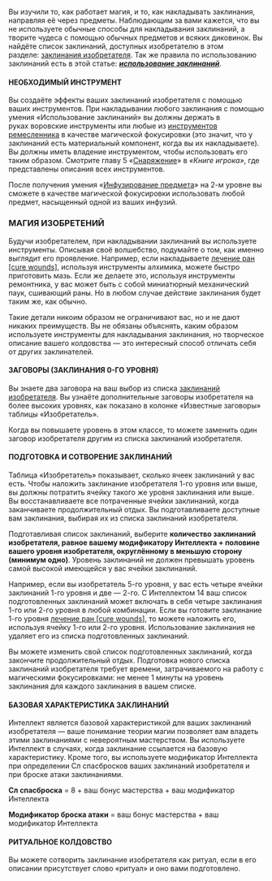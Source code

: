 Вы изучили то, как работает магия, и то, как накладывать заклинания, направляя её через предметы. Наблюдающим за вами кажется, что вы не используете обычные способы для накладывания заклинаний, а творите чудеса с помощью обычных предметов и всяких диковинок. Вы найдёте список заклинаний, доступных изобретателю в этом разделе: [заклинания изобретателя](https://dnd.su/spells/?search=&class=23). Так же правила по использованию заклинаний есть в этой статье: [**_использование заклинаний_**](https://dnd.su/articles/mechanics/157-spellcasting/).

#### НЕОБХОДИМЫЙ ИНСТРУМЕНТ

Вы создаёте эффекты ваших заклинаний изобретателя с помощью ваших инструментов. При накладывании любого заклинания с помощью умения «Использование заклинаний» вы должны держать в руках воровские инструменты или любые из [инструментов ремесленника](https://dnd.su/articles/inventory/100-tools/) в качестве магической фокусировки (это значит, что у заклинаний есть материальный компонент, когда вы их накладываете). Вы должны иметь владение инструментом, чтобы использовать его таким образом. Смотрите главу 5 «[Снаряжение](https://dnd.su/articles/inventory/100-tools/)» в _«Книге игрока»_, где представлены описания всех инструментов.

После получения умения «[Инфузирование предмета](https://dnd.su/class/137-artificer/#feature.infuse-item)» на 2-м уровне вы сможете в качестве магической фокусировки использовать любой предмет, насыщенный одной из ваших инфузий.

### МАГИЯ ИЗОБРЕТЕНИЙ

Будучи изобретателем, при накладывании заклинаний вы используете инструменты. Описывая своё волшебство, подумайте о том, как именно выглядит его проявление. Например, если накладываете [лечение ран [cure wounds]](https://dnd.su/spells/145-cure_wounds/), используя инструменты алхимика, можете быстро приготовить мазь. Если же делаете это, используя инструменты ремонтника, у вас может быть с собой миниатюрный механический паук, сшивающий раны. Но в любом случае действие заклинания будет таким же, как обычно.

Такие детали никоим образом не ограничивают вас, но и не дают никаких преимуществ. Вы не обязаны объяснять, каким образом используете инструменты для накладывания заклинания, но творческое описание вашего колдовства — это интересный способ отличать себя от других заклинателей.

#### ЗАГОВОРЫ (ЗАКЛИНАНИЯ 0-ГО УРОВНЯ)

Вы знаете два заговора на ваш выбор из списка [заклинаний изобретателя](https://dnd.su/spells/?search=&level=0&school=&class=23&concentration=&source=102%7C107%7C108%7C109%7C112%7C114%7C115%7C116%7C117%7C118). Вы узнаёте дополнительные заговоры изобретателя на более высоких уровнях, как показано в колонке «Известные заговоры» таблицы «Изобретатель».

Когда вы повышаете уровень в этом классе, то можете заменить один заговор изобретателя другим из списка заклинаний изобретателя.

#### ПОДГОТОВКА И СОТВОРЕНИЕ ЗАКЛИНАНИЙ

Таблица «Изобретатель» показывает, сколько ячеек заклинаний у вас есть. Чтобы наложить заклинание изобретателя 1-го уровня или выше, вы должны потратить ячейку такого же уровня заклинания или выше. Вы восстанавливаете все потраченные ячейки заклинаний, когда заканчиваете продолжительный отдых. Вы подготавливаете доступные вам заклинания, выбирая их из списка заклинаний изобретателя.

Подготавливая список заклинаний, выберите **количество заклинаний изобретателя, равное вашему модификатору Интеллекта + половине вашего уровня изобретателя, округлённому в меньшую сторону (минимум одно)**. Уровень заклинаний не должен превышать уровень самой высокой имеющейся у вас ячейки заклинаний.

Например, если вы изобретатель 5-го уровня, у вас есть четыре ячейки заклинаний 1-го уровня и две — 2-го. С Интеллектом 14 ваш список подготовленных заклинаний может включать в себя четыре заклинания 1-го или 2-го уровня в любой комбинации. Если вы готовите заклинание 1-го уровня [лечение ран [cure wounds]](https://dnd.su/spells/145-cure_wounds/), то можете наложить его, используя ячейку 1-го или 2-го уровня. Использование заклинания не удаляет его из списка подготовленных заклинаний.

Вы можете изменить свой список подготовленных заклинаний, когда закончите продолжительный отдых. Подготовка нового списка заклинаний изобретателя требует времени, затрачиваемого на работу с магическими фокусировками: не менее 1 минуты на уровень заклинания для каждого заклинания в вашем списке.

#### БАЗОВАЯ ХАРАКТЕРИСТИКА ЗАКЛИНАНИЙ

Интеллект является базовой характеристикой для ваших заклинаний изобретателя — ваше понимание теории магии позволяет вам владеть этими заклинаниями с невероятным мастерством. Вы используете Интеллект в случаях, когда заклинание ссылается на базовую характеристику. Кроме того, вы используете модификатор Интеллекта при определении Сл спасбросков ваших заклинаний изобретателя и при броске атаки заклинаниями.

  

**Сл спасброска** = 8 + ваш бонус мастерства + ваш модификатор Интеллекта

**Модификатор броска атаки** = ваш бонус мастерства + ваш модификатор Интеллекта

#### РИТУАЛЬНОЕ КОЛДОВСТВО

Вы можете сотворить заклинание изобретателя как ритуал, если в его описании присутствует слово «ритуал» и оно вами подготовлено.
